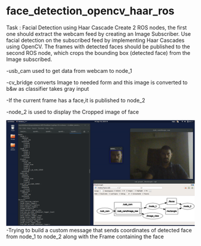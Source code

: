 # face_detection_opencv_haar_ros


Task​ : Facial Detection using Haar Cascade
Create 2 ROS nodes, the first one should extract the webcam feed by creating an
Image Subscriber. Use facial detection on the subscribed feed by implementing Haar
Cascades using OpenCV. The frames with detected faces should be published to the
second ROS node, which crops the bounding box (detected face) from the Image
subscribed.

-usb_cam used to get data from webcam to node_1

-cv_bridge converts Image to needed form and this image is converted to b&w as classifier takes gray input 

-If the current frame has a face,it is published to node_2

-node_2 is used to display the Cropped image of face



![](https://github.com/ayush111111/face_detection_opencv_haar_ros/blob/master/Screenshot%20from%202020-04-10%2023-31-14.png)
-Trying to build a custom message that sends coordinates of detected face from node_1 to node_2 along with the Frame containing the face
